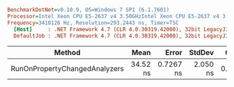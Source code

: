 ``` ini

BenchmarkDotNet=v0.10.9, OS=Windows 7 SP1 (6.1.7601)
Processor=Intel Xeon CPU E5-2637 v4 3.50GHzIntel Xeon CPU E5-2637 v4 3.50GHz, ProcessorCount=16
Frequency=3410126 Hz, Resolution=293.2443 ns, Timer=TSC
  [Host]     : .NET Framework 4.7 (CLR 4.0.30319.42000), 32bit LegacyJIT-v4.7.2114.0
  DefaultJob : .NET Framework 4.7 (CLR 4.0.30319.42000), 32bit LegacyJIT-v4.7.2114.0


```
 |                        Method |     Mean |     Error |   StdDev |  Gen 0 |  Gen 1 | Allocated |
 |------------------------------ |---------:|----------:|---------:|-------:|-------:|----------:|
 | RunOnPropertyChangedAnalyzers | 34.52 ns | 0.7267 ns | 2.050 ns | 0.0045 | 0.0045 |      24 B |
